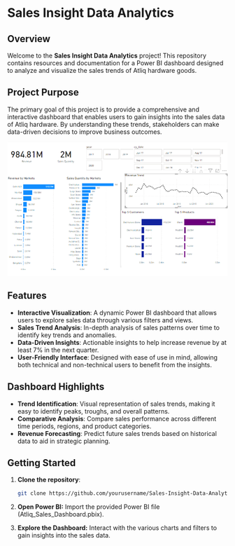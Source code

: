 # Sales Insight Data Analytics

## Overview
Welcome to the **Sales Insight Data Analytics** project! This repository contains resources and documentation for a Power BI dashboard designed to analyze and visualize the sales trends of Atliq hardware goods.

## Project Purpose
The primary goal of this project is to provide a comprehensive and interactive dashboard that enables users to gain insights into the sales data of Atliq hardware. By understanding these trends, stakeholders can make data-driven decisions to improve business outcomes.

![Dashboard Image](https://github.com/Faysal-MD/Sales-Insight-Data-Analytics/blob/main/Assets/desktop.png)

## Features
- **Interactive Visualization**: A dynamic Power BI dashboard that allows users to explore sales data through various filters and views.
- **Sales Trend Analysis**: In-depth analysis of sales patterns over time to identify key trends and anomalies.
- **Data-Driven Insights**: Actionable insights to help increase revenue by at least 7% in the next quarter.
- **User-Friendly Interface**: Designed with ease of use in mind, allowing both technical and non-technical users to benefit from the insights.

## Dashboard Highlights
- **Trend Identification**: Visual representation of sales trends, making it easy to identify peaks, troughs, and overall patterns.
- **Comparative Analysis**: Compare sales performance across different time periods, regions, and product categories.
- **Revenue Forecasting**: Predict future sales trends based on historical data to aid in strategic planning.

## Getting Started
1. **Clone the repository**: 
   ```sh
   git clone https://github.com/yourusername/Sales-Insight-Data-Analytics.git

2. **Open Power BI:**
   Import the provided Power BI file (Atliq_Sales_Dashboard.pbix).

3. **Explore the Dashboard:**
   Interact with the various charts and filters to gain insights into the sales data.
